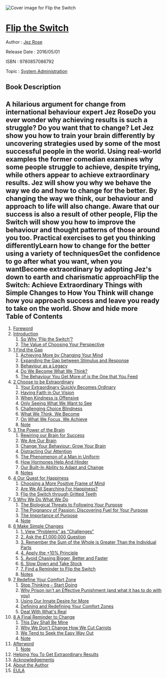 ![Cover image for Flip the Switch](https://imgdetail.ebookreading.net/cover/cover/system_admin/EB9780857086792.jpg)

[Flip the Switch](https://ebookreading.net/view/book/Flip+the+Switch-EB9780857086792_1.html "Flip the Switch")
====================================================================================================================

Author : [Jez Rose](https://ebookreading.net/search/author/Jez+Rose)

Release Date : 2016/05/01

ISBN : 9780857086792

Topic : [System Administration](https://ebookreading.net/search/category/system-administration)

Book Description
-----------------

 A hilarious argument for change from international behaviour expert Jez RoseDo you ever wonder why achieving results is such a struggle? Do you want that to change? Let Jez show you how to train your brain differently by uncovering strategies used by some of the most successful people in the world. 
Using real-world examples the former comedian examines why some people struggle to achieve, despite trying, while others appear to achieve extraordinary results. Jez will show you why we behave the way we do and how to change for the better. By changing the way we think, our behaviour and approach to life will also change. Aware that our success is also a result of other people, Flip the Switch will show you how to improve the behaviour and thought patterns of those around you too. 
Practical exercises to get you thinking differentlyLearn how to change for the better using a variety of techniquesGet the confidence to go after what you want, when you wantBecome extraordinary by adopting Jez's down to earth and charismatic approachFlip the Switch: Achieve Extraordinary Things with Simple Changes to How You Think will change how you approach success and leave you ready to take on the world.
        Show and hide more                
Table of Contents
-----------------

1. [Foreword](https://ebookreading.net/view/book/Flip+the+Switch-EB9780857086792_7.html)
1. [Introduction](https://ebookreading.net/view/book/Flip+the+Switch-EB9780857086792_8.html)
    1. [So Why ‘Flip the Switch’?](https://ebookreading.net/view/book/Flip+the+Switch-EB9780857086792_8.html#c1_1)
    1. [The Value of Choosing Your Perspective](https://ebookreading.net/view/book/Flip+the+Switch-EB9780857086792_8.html#c1_2)
1. [1 Find the Gap](https://ebookreading.net/view/book/Flip+the+Switch-EB9780857086792_9.html)
    1. [Achieving More by Changing Your Mind](https://ebookreading.net/view/book/Flip+the+Switch-EB9780857086792_9.html#c1_1)
    1. [Expanding the Gap between Stimulus and Response](https://ebookreading.net/view/book/Flip+the+Switch-EB9780857086792_9.html#c1_2)
    1. [Behaviour as a Legacy](https://ebookreading.net/view/book/Flip+the+Switch-EB9780857086792_9.html#c1_3)
    1. [Do We Become What We Think?](https://ebookreading.net/view/book/Flip+the+Switch-EB9780857086792_9.html#c1_4)
    1. [The Behaviour You Get More of is the One that You Feed](https://ebookreading.net/view/book/Flip+the+Switch-EB9780857086792_9.html#c1_5)
1. [2 Choose to be Extraordinary](https://ebookreading.net/view/book/Flip+the+Switch-EB9780857086792_10.html)
    1. [Your Extraordinary Quickly Becomes Ordinary](https://ebookreading.net/view/book/Flip+the+Switch-EB9780857086792_10.html#c2_1)
    1. [Having Faith in Our Vision](https://ebookreading.net/view/book/Flip+the+Switch-EB9780857086792_10.html#c2_2)
    1. [When Kindness is Offensive](https://ebookreading.net/view/book/Flip+the+Switch-EB9780857086792_10.html#c2_3)
    1. [Only Seeing What We Want to See](https://ebookreading.net/view/book/Flip+the+Switch-EB9780857086792_10.html#c2_4)
    1. [Challenging Choice Blindness](https://ebookreading.net/view/book/Flip+the+Switch-EB9780857086792_10.html#c2_5)
    1. [What We Think, We Become](https://ebookreading.net/view/book/Flip+the+Switch-EB9780857086792_10.html#c2_6)
    1. [On What We Focus, We Achieve](https://ebookreading.net/view/book/Flip+the+Switch-EB9780857086792_10.html#c2_7)
    1. [Note](https://ebookreading.net/view/book/Flip+the+Switch-EB9780857086792_10.html#notesSet)
1. [3 The Power of the Brain](https://ebookreading.net/view/book/Flip+the+Switch-EB9780857086792_11.html)
    1. [Rewiring our Brain for Success](https://ebookreading.net/view/book/Flip+the+Switch-EB9780857086792_11.html#c3_1)
    1. [We Are Our Brain](https://ebookreading.net/view/book/Flip+the+Switch-EB9780857086792_11.html#c3_2)
    1. [Change Your Behaviour: Grow Your Brain](https://ebookreading.net/view/book/Flip+the+Switch-EB9780857086792_11.html#c3_3)
    1. [Distracting Our Attention](https://ebookreading.net/view/book/Flip+the+Switch-EB9780857086792_11.html#c3_4)
    1. [The Phenomenon of a Man in Uniform](https://ebookreading.net/view/book/Flip+the+Switch-EB9780857086792_11.html#c3_5)
    1. [How Hormones Help And Hinder](https://ebookreading.net/view/book/Flip+the+Switch-EB9780857086792_11.html#c3_6)
    1. [Our Built-In Ability to Adapt and Change](https://ebookreading.net/view/book/Flip+the+Switch-EB9780857086792_11.html#c3_7)
    1. [Notes](https://ebookreading.net/view/book/Flip+the+Switch-EB9780857086792_11.html#notesSet)
1. [4 Our Quest for Happiness](https://ebookreading.net/view/book/Flip+the+Switch-EB9780857086792_12.html)
    1. [Choosing a More Positive Frame of Mind](https://ebookreading.net/view/book/Flip+the+Switch-EB9780857086792_12.html#c4_1)
    1. [Are We All Searching For Happiness?](https://ebookreading.net/view/book/Flip+the+Switch-EB9780857086792_12.html#c4_2)
    1. [Flip the Switch through Gritted Teeth](https://ebookreading.net/view/book/Flip+the+Switch-EB9780857086792_12.html#c4_3)
1. [5 Why We Do What We Do](https://ebookreading.net/view/book/Flip+the+Switch-EB9780857086792_13.html)
    1. [The Biological Threats to Following Your Purpose](https://ebookreading.net/view/book/Flip+the+Switch-EB9780857086792_13.html#c5_1)
    1. [The Poignancy of Passion: Discovering Fuel for Your Purpose](https://ebookreading.net/view/book/Flip+the+Switch-EB9780857086792_13.html#c5_2)
    1. [The Importance of Purpose](https://ebookreading.net/view/book/Flip+the+Switch-EB9780857086792_13.html#c5_3)
    1. [Note](https://ebookreading.net/view/book/Flip+the+Switch-EB9780857086792_13.html#notesSet)
1. [6 Make Simple Changes](https://ebookreading.net/view/book/Flip+the+Switch-EB9780857086792_14.html)
    1. [1. View “Problems” as “Challenges”](https://ebookreading.net/view/book/Flip+the+Switch-EB9780857086792_14.html#c6_1)
    1. [2. Ask the £1,000,000 Question](https://ebookreading.net/view/book/Flip+the+Switch-EB9780857086792_14.html#c6_2)
    1. [3. Remember the Sum of the Whole is Greater Than the Individual Parts](https://ebookreading.net/view/book/Flip+the+Switch-EB9780857086792_14.html#c6_3)
    1. [4. Apply the +10% Principle](https://ebookreading.net/view/book/Flip+the+Switch-EB9780857086792_14.html#c6_4)
    1. [5. Avoid Chasing Bigger, Better and Faster](https://ebookreading.net/view/book/Flip+the+Switch-EB9780857086792_14.html#c6_5)
    1. [6. Slow Down and Take Stock](https://ebookreading.net/view/book/Flip+the+Switch-EB9780857086792_14.html#c6_6)
    1. [7. Find a Reminder to Flip the Switch](https://ebookreading.net/view/book/Flip+the+Switch-EB9780857086792_14.html#c6_7)
    1. [Notes](https://ebookreading.net/view/book/Flip+the+Switch-EB9780857086792_14.html#notesSet)
1. [7 Redefine Your Comfort Zone](https://ebookreading.net/view/book/Flip+the+Switch-EB9780857086792_15.html)
    1. [Stop Thinking – Start Doing](https://ebookreading.net/view/book/Flip+the+Switch-EB9780857086792_15.html#c7_1)
    1. [Why Prison isn&#39;t an Effective Punishment (and what it has to do with you)](https://ebookreading.net/view/book/Flip+the+Switch-EB9780857086792_15.html#c7_2)
    1. [Using Our Innate Desire for More](https://ebookreading.net/view/book/Flip+the+Switch-EB9780857086792_15.html#c7_3)
    1. [Defining and Redefining Your Comfort Zones](https://ebookreading.net/view/book/Flip+the+Switch-EB9780857086792_15.html#c7_4)
    1. [Deal With What&#39;s Real](https://ebookreading.net/view/book/Flip+the+Switch-EB9780857086792_15.html#c7_5)
1. [8 A Final Reminder to Change](https://ebookreading.net/view/book/Flip+the+Switch-EB9780857086792_16.html)
    1. [This Day Shall Be Mine](https://ebookreading.net/view/book/Flip+the+Switch-EB9780857086792_16.html#c8_1)
    1. [Why We Don&#39;t Change How We Cut Carrots](https://ebookreading.net/view/book/Flip+the+Switch-EB9780857086792_16.html#c8_2)
    1. [We Tend to Seek the Easy Way Out](https://ebookreading.net/view/book/Flip+the+Switch-EB9780857086792_16.html#c8_3)
    1. [Note](https://ebookreading.net/view/book/Flip+the+Switch-EB9780857086792_16.html#notesSet)
1. [Afterword](https://ebookreading.net/view/book/Flip+the+Switch-EB9780857086792_17.html)
    1. [Note](https://ebookreading.net/view/book/Flip+the+Switch-EB9780857086792_17.html#notesSet)
1. [Helping You To Get Extraordinary Results](https://ebookreading.net/view/book/Flip+the+Switch-EB9780857086792_18.html)
1. [Acknowledgements](https://ebookreading.net/view/book/Flip+the+Switch-EB9780857086792_19.html)
1. [About the Author](https://ebookreading.net/view/book/Flip+the+Switch-EB9780857086792_20.html)
1. [EULA](https://ebookreading.net/view/book/Flip+the+Switch-EB9780857086792_21.html)
